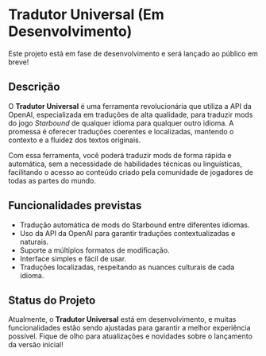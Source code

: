 # Tradutor Universal (Em Desenvolvimento)

Este projeto está em fase de desenvolvimento e será lançado ao público em breve!

## Descrição
O **Tradutor Universal** é uma ferramenta revolucionária que utiliza a API da OpenAI, especializada em traduções de alta qualidade, para traduzir mods do jogo *Starbound* de qualquer idioma para qualquer outro idioma. A promessa é oferecer traduções coerentes e localizadas, mantendo o contexto e a fluidez dos textos originais.

Com essa ferramenta, você poderá traduzir mods de forma rápida e automática, sem a necessidade de habilidades técnicas ou linguísticas, facilitando o acesso ao conteúdo criado pela comunidade de jogadores de todas as partes do mundo.

## Funcionalidades previstas
- Tradução automática de mods do Starbound entre diferentes idiomas.
- Uso da API da OpenAI para garantir traduções contextualizadas e naturais.
- Suporte a múltiplos formatos de modificação.
- Interface simples e fácil de usar.
- Traduções localizadas, respeitando as nuances culturais de cada idioma.

## Status do Projeto
Atualmente, o **Tradutor Universal** está em desenvolvimento, e muitas funcionalidades estão sendo ajustadas para garantir a melhor experiência possível. Fique de olho para atualizações e novidades sobre o lançamento da versão inicial!
